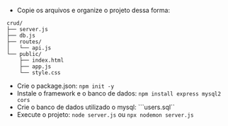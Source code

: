 - Copie os arquivos e organize o projeto dessa forma:
```
crud/
├── server.js
├── db.js
├── routes/
│   └── api.js
└── public/
    ├── index.html
    ├── app.js
    └── style.css
```
- Crie o package.json: ```npm init -y```
- Instale o framework e o banco de dados: ```npm install express mysql2 cors```
- Crie o banco de dados utilizado o mysql: ```users.sql``
- Execute o projeto: ```node server.js``` ou ```npx nodemon server.js```
